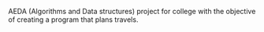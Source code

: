 AEDA (Algorithms and Data structures) project for college with the objective of creating a program that plans travels.
